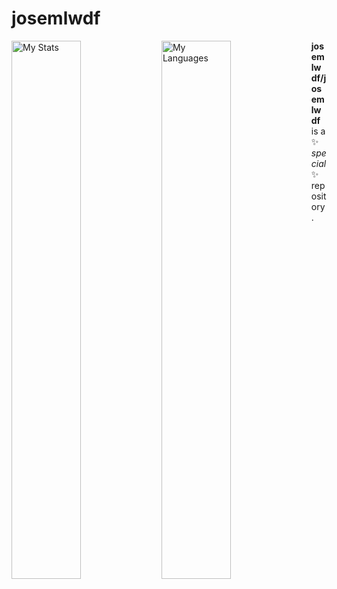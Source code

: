 # josemlwdf

<a href="https://github.com/josemlwdf/github-readme-stats">
  <img alt="My Stats"  align="left" width="47%" src="https://github-readme-stats.vercel.app/api?username=josemlwdf&show_icons=true&theme=chartreuse-dark&show=reviews,discussions_started,discussions_answered,prs_merge"/>
</a>
<a href="https://github.com/josemlwdf/convoychat">
  <img alt="My Languages"  align="left" width="47%" src="https://github-readme-stats.vercel.app/api/top-langs/?username=josemlwdf&show_icons=true&theme=chartreuse-dark&size_weight=0.5&count_weight=0.5&layout=compact&hide_progress=true"/>
</a>

**josemlwdf/josemlwdf** is a ✨ _special_ ✨ repository.
